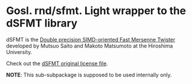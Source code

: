 # Gosl. rnd/sfmt. Light wrapper to the dSFMT library

dSFMT is the [Double precision SIMD-oriented Fast Mersenne Twister](http://www.math.sci.hiroshima-u.ac.jp/~m-mat/MT/SFMT/) developed by Mutsuo Saito and Makoto
Matsumoto at the Hiroshima University.

Check out the [dSFMT original license file](https://github.com/ATIinc/gosl-ati/blob/master/rnd/dsfmt/LICENSE-dSFMT.txt).

**NOTE**: This sub-subpackage is supposed to be used internally only.
